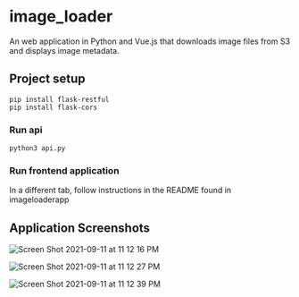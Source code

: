 # image_loader
An web application in Python and Vue.js that downloads image files from S3 and displays image metadata.

## Project setup
```
pip install flask-restful
pip install flask-cors
```
### Run api
```
python3 api.py
```

### Run frontend application
In a different tab, follow instructions in the README found in imageloaderapp

## Application Screenshots

![Screen Shot 2021-09-11 at 11 12 16 PM](https://user-images.githubusercontent.com/394007/132974268-298e34cc-74ce-40f5-b5de-0a9e823dbbd9.png)

![Screen Shot 2021-09-11 at 11 12 27 PM](https://user-images.githubusercontent.com/394007/132974270-8c64313a-ec1d-4d44-a99e-b5264d2907c7.png)

![Screen Shot 2021-09-11 at 11 12 39 PM](https://user-images.githubusercontent.com/394007/132974275-2e269b8c-0ebe-4502-9e17-724fbb31911f.png)
